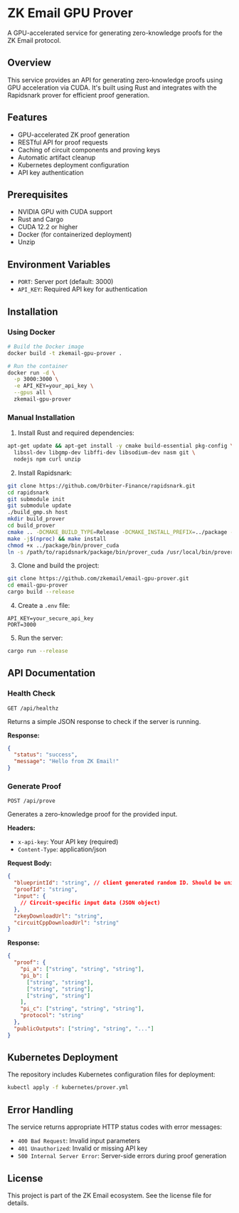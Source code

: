 # ZK Email GPU Prover

A GPU-accelerated service for generating zero-knowledge proofs for the ZK Email protocol.

## Overview

This service provides an API for generating zero-knowledge proofs using GPU acceleration via CUDA. It's built using Rust and integrates with the Rapidsnark prover for efficient proof generation.

## Features

- GPU-accelerated ZK proof generation
- RESTful API for proof requests
- Caching of circuit components and proving keys
- Automatic artifact cleanup
- Kubernetes deployment configuration
- API key authentication

## Prerequisites

- NVIDIA GPU with CUDA support
- Rust and Cargo
- CUDA 12.2 or higher
- Docker (for containerized deployment)
- Unzip

## Environment Variables

- `PORT`: Server port (default: 3000)
- `API_KEY`: Required API key for authentication

## Installation

### Using Docker

```bash
# Build the Docker image
docker build -t zkemail-gpu-prover .

# Run the container
docker run -d \
  -p 3000:3000 \
  -e API_KEY=your_api_key \
  --gpus all \
  zkemail-gpu-prover
```

### Manual Installation

1. Install Rust and required dependencies:

```bash
apt-get update && apt-get install -y cmake build-essential pkg-config \
  libssl-dev libgmp-dev libffi-dev libsodium-dev nasm git \
  nodejs npm curl unzip
```

2. Install Rapidsnark:

```bash
git clone https://github.com/Orbiter-Finance/rapidsnark.git
cd rapidsnark
git submodule init
git submodule update
./build_gmp.sh host
mkdir build_prover
cd build_prover
cmake .. -DCMAKE_BUILD_TYPE=Release -DCMAKE_INSTALL_PREFIX=../package -DNVML_LIBRARY=/usr/local/cuda-12.2/targets/x86_64-linux/lib/stubs/libnvidia-ml.so
make -j$(nproc) && make install
chmod +x ../package/bin/prover_cuda
ln -s /path/to/rapidsnark/package/bin/prover_cuda /usr/local/bin/prover
```

3. Clone and build the project:

```bash
git clone https://github.com/zkemail/email-gpu-prover.git
cd email-gpu-prover
cargo build --release
```

4. Create a `.env` file:

```
API_KEY=your_secure_api_key
PORT=3000
```

5. Run the server:

```bash
cargo run --release
```

## API Documentation

### Health Check

```
GET /api/healthz
```

Returns a simple JSON response to check if the server is running.

**Response:**

```json
{
  "status": "success",
  "message": "Hello from ZK Email!"
}
```

### Generate Proof

```
POST /api/prove
```

Generates a zero-knowledge proof for the provided input.

**Headers:**

- `x-api-key`: Your API key (required)
- `Content-Type`: application/json

**Request Body:**

```json
{
  "blueprintId": "string", // client generated random ID. Should be unique for each circuit (zkey and cpp witness generator)
  "proofId": "string",
  "input": {
    // Circuit-specific input data (JSON object)
  },
  "zkeyDownloadUrl": "string",
  "circuitCppDownloadUrl": "string"
}
```

**Response:**

```json
{
  "proof": {
    "pi_a": ["string", "string", "string"],
    "pi_b": [
      ["string", "string"],
      ["string", "string"],
      ["string", "string"]
    ],
    "pi_c": ["string", "string", "string"],
    "protocol": "string"
  },
  "publicOutputs": ["string", "string", "..."]
}
```

## Kubernetes Deployment

The repository includes Kubernetes configuration files for deployment:

```bash
kubectl apply -f kubernetes/prover.yml
```

## Error Handling

The service returns appropriate HTTP status codes with error messages:

- `400 Bad Request`: Invalid input parameters
- `401 Unauthorized`: Invalid or missing API key
- `500 Internal Server Error`: Server-side errors during proof generation

## License

This project is part of the ZK Email ecosystem. See the license file for details.
